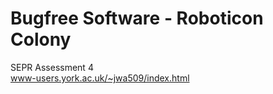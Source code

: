 # Bugfree Software - Roboticon Colony
SEPR Assessment 4 <br />
www-users.york.ac.uk/~jwa509/index.html
